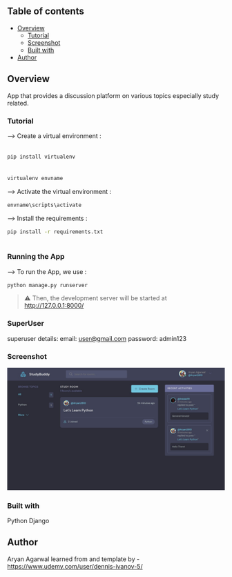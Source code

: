 ## Table of contents

- [Overview](#overview)
  - [Tutorial](#tutorial)
  - [Screenshot](#screenshot)
  - [Built with](#built-with)
- [Author](#author)

## Overview

App that provides a discussion platform on various topics especially study related.

### Tutorial

--> Create a virtual environment :

```bash

pip install virtualenv


virtualenv envname

```

--> Activate the virtual environment :

```bash
envname\scripts\activate

```

--> Install the requirements :

```bash
pip install -r requirements.txt

```

#

### Running the App

--> To run the App, we use :

```bash
python manage.py runserver

```

> ⚠ Then, the development server will be started at http://127.0.0.1:8000/

### SuperUser

superuser details:
email: user@gmail.com
password: admin123

### Screenshot

![studybud](static/studybud.jpeg)

### Built with

Python Django

## Author

Aryan Agarwal
learned from and template by - https://www.udemy.com/user/dennis-ivanov-5/
